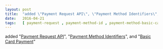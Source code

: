 ```yaml
---
layout: post
title:  "added \"Payment Request API\", \"Payment Method Identifiers\", and \"Basic Card Payment\""
date:   2016-04-21
tags:   [ payment-request , payment-method-id , payment-method-basic-card ]
---
```


added "[Payment Request API](/spec/payment-request)", "[Payment Method Identifiers](/spec/payment-method-id)", and "[Basic Card Payment](/spec/payment-method-basic-card)"

